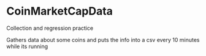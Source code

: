 # CoinMarketCapData
Collection and regression practice

Gathers data about some coins and puts the info into a csv every 10 minutes while its running
